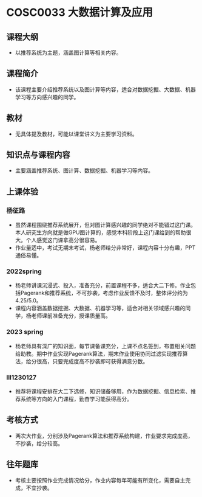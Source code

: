 # COSC0033 大数据计算及应用
## 课程大纲
- 以推荐系统为主题，涵盖图计算等相关内容。

## 课程简介
- 该课程主要介绍推荐系统以及图计算等内容，适合对数据挖掘、大数据、机器学习等方向感兴趣的同学。

## 教材
- 无具体提及教材，可能以课堂讲义为主要学习资料。

## 知识点与课程内容
- 主要涵盖推荐系统、图计算、数据挖掘、机器学习等内容。

## 上课体验
### 杨征路
- 虽然课程围绕推荐系统展开，但对图计算感兴趣的同学绝对不能错过这门课。本人研究生方向就是做GPU图计算的，感觉本科阶段上这门课给到的帮助很大。个人感觉这门课拿高分很容易。
- 作业量适中，考试无期末考试，杨老师给分非常好，课程内容十分有趣，PPT通俗易懂。

### 2022spring
- 杨老师讲课沉浸式、投入，准备充分，前置课程不多，适合大二下修。作业包括Pagerank和推荐系统，不可抄袭，考虑作业反馈不及时，整体评分约为4.25/5.0。
- 课程内容涵盖数据挖掘、大数据、机器学习等，适合对相关领域感兴趣的同学，杨老师课前准备充分，授课质量高。

### 2023 spring
- 杨老师具有深广的知识面，每节课备课充分，上课不点名签到，布置相关问题给助教。期中作业实现Pagerank算法，期末作业使用协同过滤实现推荐算法，给分很高，只要完成度高不抄袭即可获得满意分数。

### lll1230127
- 推荐将课程安排在大二下选修，知识储备够用，作为数据挖掘、信息检索、推荐系统等方向的入门课程，勤奋学习能获得高分。

## 考核方式
- 两次大作业，分别涉及Pagerank算法和推荐系统构建，作业要求完成度高，不抄袭，给分较高。

## 往年题库
- 考核主要按照作业完成情况给分，作业内容每年可能有所变化，需要自主完成，不宜抄袭。